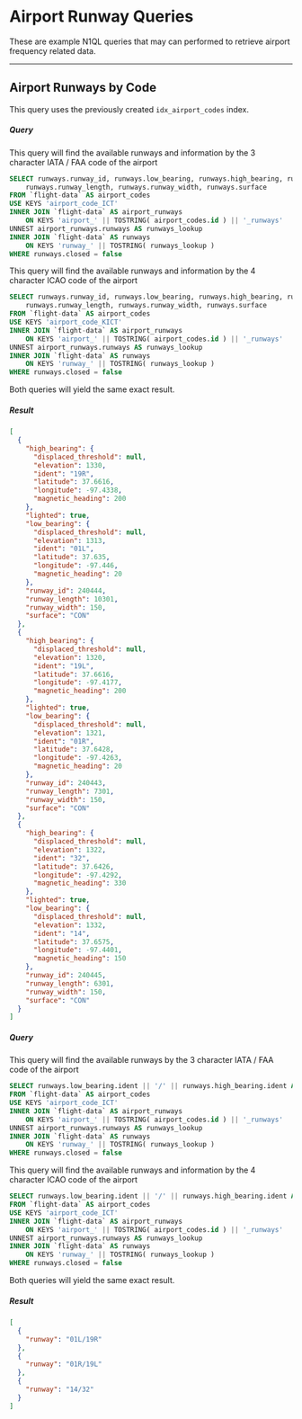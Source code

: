 # Airport Runway Queries

These are example N1QL queries that may can performed to retrieve airport frequency related data.

---

## Airport Runways by Code

This query uses the previously created `idx_airport_codes` index.

##### Query

This query will find the available runways and information by the 3 character IATA / FAA code of the airport

```sql
SELECT runways.runway_id, runways.low_bearing, runways.high_bearing, runways.lighted,
    runways.runway_length, runways.runway_width, runways.surface
FROM `flight-data` AS airport_codes
USE KEYS 'airport_code_ICT'
INNER JOIN `flight-data` AS airport_runways
    ON KEYS 'airport_' || TOSTRING( airport_codes.id ) || '_runways'
UNNEST airport_runways.runways AS runways_lookup
INNER JOIN `flight-data` AS runways
    ON KEYS 'runway_' || TOSTRING( runways_lookup )
WHERE runways.closed = false
```

This query will find the available runways and information by the 4 character ICAO code of the airport

```sql
SELECT runways.runway_id, runways.low_bearing, runways.high_bearing, runways.lighted,
    runways.runway_length, runways.runway_width, runways.surface
FROM `flight-data` AS airport_codes
USE KEYS 'airport_code_KICT'
INNER JOIN `flight-data` AS airport_runways
    ON KEYS 'airport_' || TOSTRING( airport_codes.id ) || '_runways'
UNNEST airport_runways.runways AS runways_lookup
INNER JOIN `flight-data` AS runways
    ON KEYS 'runway_' || TOSTRING( runways_lookup )
WHERE runways.closed = false
```

Both queries will yield the same exact result.

##### Result

```json
[
  {
    "high_bearing": {
      "displaced_threshold": null,
      "elevation": 1330,
      "ident": "19R",
      "latitude": 37.6616,
      "longitude": -97.4338,
      "magnetic_heading": 200
    },
    "lighted": true,
    "low_bearing": {
      "displaced_threshold": null,
      "elevation": 1313,
      "ident": "01L",
      "latitude": 37.635,
      "longitude": -97.446,
      "magnetic_heading": 20
    },
    "runway_id": 240444,
    "runway_length": 10301,
    "runway_width": 150,
    "surface": "CON"
  },
  {
    "high_bearing": {
      "displaced_threshold": null,
      "elevation": 1320,
      "ident": "19L",
      "latitude": 37.6616,
      "longitude": -97.4177,
      "magnetic_heading": 200
    },
    "lighted": true,
    "low_bearing": {
      "displaced_threshold": null,
      "elevation": 1321,
      "ident": "01R",
      "latitude": 37.6428,
      "longitude": -97.4263,
      "magnetic_heading": 20
    },
    "runway_id": 240443,
    "runway_length": 7301,
    "runway_width": 150,
    "surface": "CON"
  },
  {
    "high_bearing": {
      "displaced_threshold": null,
      "elevation": 1322,
      "ident": "32",
      "latitude": 37.6426,
      "longitude": -97.4292,
      "magnetic_heading": 330
    },
    "lighted": true,
    "low_bearing": {
      "displaced_threshold": null,
      "elevation": 1332,
      "ident": "14",
      "latitude": 37.6575,
      "longitude": -97.4401,
      "magnetic_heading": 150
    },
    "runway_id": 240445,
    "runway_length": 6301,
    "runway_width": 150,
    "surface": "CON"
  }
]
```

##### Query

This query will find the available runways by the 3 character IATA / FAA code of the airport

```sql
SELECT runways.low_bearing.ident || '/' || runways.high_bearing.ident AS runway
FROM `flight-data` AS airport_codes
USE KEYS 'airport_code_ICT'
INNER JOIN `flight-data` AS airport_runways
    ON KEYS 'airport_' || TOSTRING( airport_codes.id ) || '_runways'
UNNEST airport_runways.runways AS runways_lookup
INNER JOIN `flight-data` AS runways
    ON KEYS 'runway_' || TOSTRING( runways_lookup )
WHERE runways.closed = false
```

This query will find the available runways and information by the 4 character ICAO code of the airport

```sql
SELECT runways.low_bearing.ident || '/' || runways.high_bearing.ident AS runway
FROM `flight-data` AS airport_codes
USE KEYS 'airport_code_ICT'
INNER JOIN `flight-data` AS airport_runways
    ON KEYS 'airport_' || TOSTRING( airport_codes.id ) || '_runways'
UNNEST airport_runways.runways AS runways_lookup
INNER JOIN `flight-data` AS runways
    ON KEYS 'runway_' || TOSTRING( runways_lookup )
WHERE runways.closed = false
```

Both queries will yield the same exact result.

##### Result

```json
[
  {
    "runway": "01L/19R"
  },
  {
    "runway": "01R/19L"
  },
  {
    "runway": "14/32"
  }
]
```
